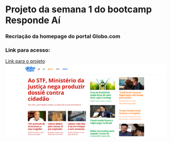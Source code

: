 # Projeto da semana 1 do bootcamp Responde Aí
### Recriação da homepage do portal Globo.com
### Link para acesso:
[Link para o projeto](https://luanerdy.github.io/globo.com/)
![Print do projeto](./images/globo-print.png)